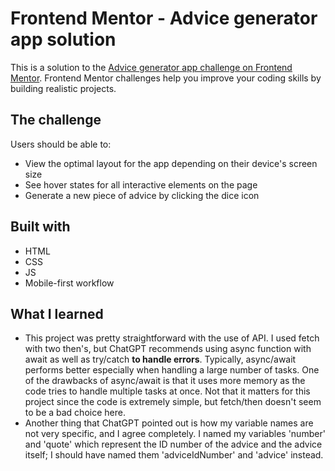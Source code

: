 # Frontend Mentor - Advice generator app solution

This is a solution to the [Advice generator app challenge on Frontend Mentor](https://www.frontendmentor.io/challenges/advice-generator-app-QdUG-13db). Frontend Mentor challenges help you improve your coding skills by building realistic projects.

## The challenge

Users should be able to:

- View the optimal layout for the app depending on their device's screen size
- See hover states for all interactive elements on the page
- Generate a new piece of advice by clicking the dice icon

## Built with

- HTML
- CSS
- JS
- Mobile-first workflow

## What I learned

- This project was pretty straightforward with the use of API. I used fetch with two then's, but ChatGPT recommends using async function with await as well as try/catch **to handle errors**. Typically, async/await performs better especially when handling a large number of tasks. One of the drawbacks of async/await is that it uses more memory as the code tries to handle multiple tasks at once. Not that it matters for this project since the code is extremely simple, but fetch/then doesn't seem to be a bad choice here. 
- Another thing that ChatGPT pointed out is how my variable names are not very specific, and I agree completely. I named my variables 'number' and 'quote' which represent the ID number of the advice and the advice itself; I should have named them 'adviceIdNumber' and 'advice' instead. 
